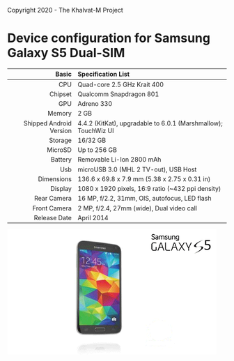 Copyright 2020 - The Khalvat-M Project

# Device configuration for Samsung Galaxy S5 Dual-SIM

Basic   | Specification List
-------:|:-------------------------
CPU     | Quad-core 2.5 GHz Krait 400
Chipset | Qualcomm Snapdragon 801
GPU     | Adreno 330
Memory  | 2 GB
Shipped Android Version | 4.4.2 (KitKat), upgradable to 6.0.1 (Marshmallow); TouchWiz UI
Storage | 16/32 GB
MicroSD | Up to 256 GB
Battery | Removable Li-Ion 2800 mAh
Usb | microUSB 3.0 (MHL 2 TV-out), USB Host
Dimensions | 136.6 x 69.8 x 7.9 mm (5.38 x 2.75 x 0.31 in)
Display | 1080 x 1920 pixels, 16:9 ratio (~432 ppi density)
Rear Camera  | 16 MP, f/2.2, 31mm, OIS, autofocus, LED flash
Front Camera | 2 MP, f/2.4, 27mm (wide), Dual video call
Release Date | April 2014

![Galaxy S5](https://github.com/Khalvat-M/android_device_samsung_klteduos-common/blob/10.0/information/klteduos.gif)
